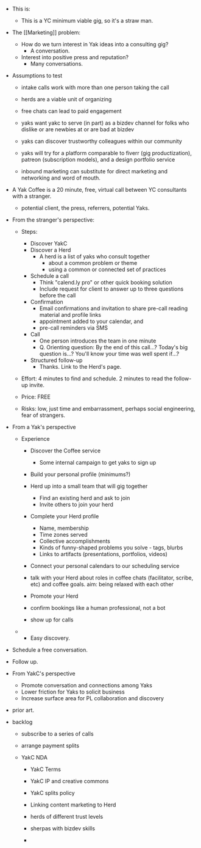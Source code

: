 - This is: 
    - This is a YC minimum viable gig, so it's a straw man. 
- The [[Marketing]] problem: 
    - How do we turn interest in Yak ideas into a consulting gig? 
        - A conversation. 
    - Interest into positive press and reputation? 
        - Many conversations.  
- Assumptions to test
    - intake calls work with more than one person taking the call

    - herds are a viable unit of organizing

    - free chats can lead to paid engagement
    - yaks want yakc to serve (in part) as a bizdev channel for folks who dislike or are newbies at or are bad at bizdev

    - yaks can discover trustworthy colleagues within our community
    - yaks will try for a platform comparable to fiverr (gig productization), patreon (subscription models), and a design portfolio service
    - inbound marketing can substitute for direct marketing and networking and word of mouth.
- A Yak Coffee is a 20 minute, free, virtual call between YC consultants with a stranger. 
    - potential client, the press, referrers, potential Yaks. 
- From the stranger's perspective: 
    - Steps: 
        - Discover YakC
        - Discover a Herd 
            - A herd is a list of yaks who consult together 
                - about a common problem or theme 
                - using a common or connected set of practices
        - Schedule a call
            - Think "calend.ly pro" or other quick booking solution
            - Include request for client to answer up to three questions before the call 
        - Confirmation 
            - Email confirmations and invitation to share pre-call reading material and profile links
            - appointment added to your calendar, and 
            - pre-call reminders via SMS
        - Call
            - One person introduces the team in one minute
            - Q. Orienting question: By the end of this call...? Today's big question is...? You'll know your time was well spent if...? 
        - Structured follow-up 
            - Thanks. Link to the Herd's page. 
    - Effort: 4 minutes to find and schedule. 2 minutes to read the follow-up invite. 
    - Price: FREE

    - Risks: low, just time and embarrassment, perhaps social engineering, fear of strangers.
- From a Yak's perspective
    - Experience
        - Discover the Coffee service
            - Some internal campaign to get yaks to sign up 
        - Build your personal profile (minimums?)
        - Herd up into a small team that will gig together
            - Find an existing herd and ask to join 
            - Invite others to join your herd
        - Complete your Herd profile
            - Name, membership
            - Time zones served
            - Collective accomplishments
            - Kinds of funny-shaped problems you solve - tags, blurbs
            - Links to artifacts (presentations, portfolios, videos) 
        - Connect your personal calendars to our scheduling service

        - talk with your Herd about roles in coffee chats (facilitator, scribe, etc) and coffee goals. aim: being relaxed with each other

        - Promote your Herd

        - confirm bookings like a human professional, not a bot

        - show up for calls
    - - Easy discovery. 
- Schedule a free conversation. 
- Follow up.
- From YakC's perspective
    - Promote conversation and connections among Yaks
    - Lower friction for Yaks to solicit business 
    - Increase surface area for PL collaboration and discovery

- prior art.
- backlog
    - subscribe to a series of calls 
    - arrange payment splits

    - YakC NDA 
        - YakC Terms

        - YakC IP and creative commons
        - YakC splits policy
        - Linking content marketing to Herd

        - herds of different trust levels 
        - sherpas with bizdev skills 
        - 
